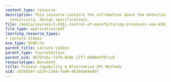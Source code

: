 ```yaml
---
content_type: resource
description: This resource contains the infromation about the detecting mean shifts:chart
  sensitivity, design specifications.
file: /media/courses/2-830j-control-of-manufacturing-processes-sma-6303-spring-2008/cb5692efa21913d47ae6d639da04edbf_lecture8.pdf
file_type: application/pdf
learning_resource_types:
- Lecture Videos
ocw_type: OCWFile
parent_title: Lecture Videos
parent_type: CourseSection
parent_uid: db787a5c-faf9-0e0b-17f7-dd98e5f8fcc8
resourcetype: Document
title: Process Capability & Alternative SPC Methods
uid: cb5692ef-a219-13d4-7ae6-d639da04edbf
---
```

